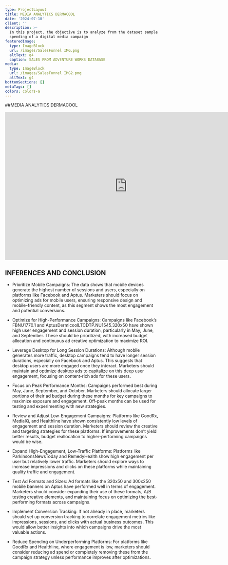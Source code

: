 ```yaml
---
type: ProjectLayout
title: MEDIA ANALYTICS DERMACOOL
date: '2024-07-10'
client: ''
description: >-
  In this project, the objective is to analyze from the dataset sample the
  spending of a digital media campaign
featuredImage:
  type: ImageBlock
  url: /images/SalesFunnel IMG.png
  altText: g4
  caption: SALES FROM ADVENTURE WORKS DATABASE
media:
  type: ImageBlock
  url: /images/SalesFunnel IMG2.png
  altText: g4
bottomSections: []
metaTags: []
colors: colors-a
---
```

\##MEDIA ANALYTICS DERMACOOL

<iframe title="Dermicool" width="800" height="486" src="https://app.powerbi.com/view?r=eyJrIjoiNzZkNzQ4ZDctZWJlNy00OTc4LWFhMzUtM2Q2MDMwODRjNjY3IiwidCI6ImQ3YWZiYjlhLTYzMTAtNGVkMi05ZTczLWE3MGE3ZDUxNjljZCIsImMiOjR9" frameborder="0" allowFullScreen="true"></iframe>

## INFERENCES AND CONCLUSION

*   Prioritize Mobile Campaigns: The data shows that mobile devices generate the highest number of sessions and users, especially on platforms like Facebook and Aptus. Marketers should focus on optimizing ads for mobile users, ensuring responsive design and mobile-friendly content, as this segment shows the most engagement and potential conversions.

*   Optimize for High-Performance Campaigns: Campaigns like Facebook’s FBNU1770.1 and AptusDermicoolLTCDTP.NU1545.320x50 have shown high user engagement and session duration, particularly in May, June, and September. These should be prioritized, with increased budget allocation and continuous ad creative optimization to maximize ROI.

*   Leverage Desktop for Long Session Durations: Although mobile generates more traffic, desktop campaigns tend to have longer session durations, especially on Facebook and Aptus. This suggests that desktop users are more engaged once they interact. Marketers should maintain and optimize desktop ads to capitalize on this deep user engagement, focusing on content-rich ads for these users.

*   Focus on Peak Performance Months: Campaigns performed best during May, June, September, and October. Marketers should allocate larger portions of their ad budget during these months for key campaigns to maximize exposure and engagement. Off-peak months can be used for testing and experimenting with new strategies.

*   Review and Adjust Low-Engagement Campaigns: Platforms like GoodRx, MediaIQ, and Healthline have shown consistently low levels of engagement and session duration. Marketers should review the creative and targeting strategies for these platforms. If improvements don’t yield better results, budget reallocation to higher-performing campaigns would be wise.

*   Expand High-Engagement, Low-Traffic Platforms: Platforms like ParkinsonsNewsToday and RemedyHealth show high engagement per user but relatively lower traffic. Marketers should explore ways to increase impressions and clicks on these platforms while maintaining quality traffic and engagement.

*   Test Ad Formats and Sizes: Ad formats like the 320x50 and 300x250 mobile banners on Aptus have performed well in terms of engagement. Marketers should consider expanding their use of these formats, A/B testing creative elements, and maintaining focus on optimizing the best-performing formats across campaigns.

*   Implement Conversion Tracking: If not already in place, marketers should set up conversion tracking to correlate engagement metrics like impressions, sessions, and clicks with actual business outcomes. This would allow better insights into which campaigns drive the most valuable actions.

*   Reduce Spending on Underperforming Platforms: For platforms like GoodRx and Healthline, where engagement is low, marketers should consider reducing ad spend or completely removing these from the campaign strategy unless performance improves after optimizations.

